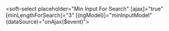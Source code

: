 <soft-select placeholder="Min Input For Search" [ajax]="true" [minLengthForSearch]="3" [(ngModel)]="minInputModel" (dataSource)="onAjax($event)"></soft-select>
